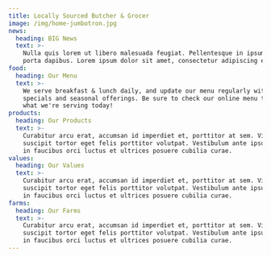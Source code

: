 ```yaml
---
title: Locally Sourced Butcher & Grocer
image: /img/home-jumbotron.jpg
news:
  heading: BIG News
  text: >-
    Nulla quis lorem ut libero malesuada feugiat. Pellentesque in ipsum id orci
    porta dapibus. Lorem ipsum dolor sit amet, consectetur adipiscing elit.
food:
  heading: Our Menu
  text: >-
    We serve breakfast & lunch daily, and update our menu regularly with
    specials and seasonal offerings. Be sure to check our online menu to see
    what we're serving today!
products:
  heading: Our Products
  text: >-
    Curabitur arcu erat, accumsan id imperdiet et, porttitor at sem. Vivamus
    suscipit tortor eget felis porttitor volutpat. Vestibulum ante ipsum primis
    in faucibus orci luctus et ultrices posuere cubilia curae.
values:
  heading: Our Values
  text: >-
    Curabitur arcu erat, accumsan id imperdiet et, porttitor at sem. Vivamus
    suscipit tortor eget felis porttitor volutpat. Vestibulum ante ipsum primis
    in faucibus orci luctus et ultrices posuere cubilia curae.
farms:
  heading: Our Farms
  text: >-
    Curabitur arcu erat, accumsan id imperdiet et, porttitor at sem. Vivamus
    suscipit tortor eget felis porttitor volutpat. Vestibulum ante ipsum primis
    in faucibus orci luctus et ultrices posuere cubilia curae.
---
```


